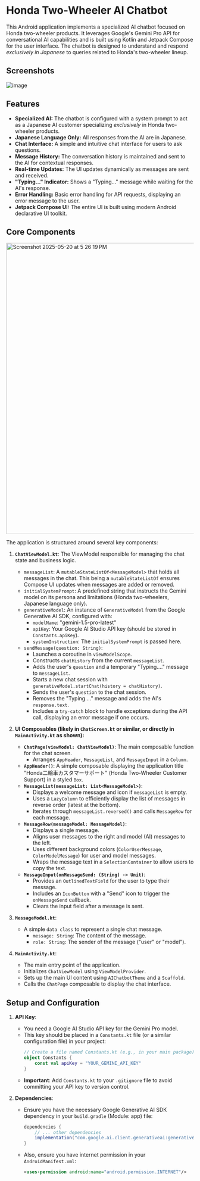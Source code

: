 # Honda Two-Wheeler AI Chatbot

This Android application implements a specialized AI chatbot focused on Honda two-wheeler products. It leverages Google's Gemini Pro API for conversational AI capabilities and is built using Kotlin and Jetpack Compose for the user interface. The chatbot is designed to understand and respond *exclusively in Japanese* to queries related to Honda's two-wheeler lineup.

## Screenshots 

![image](https://github.com/user-attachments/assets/2db9a738-3a45-4523-aa85-a7ce4612720c)

## Features

*   **Specialized AI:** The chatbot is configured with a system prompt to act as a Japanese AI customer specializing *exclusively* in Honda two-wheeler products.
*   **Japanese Language Only:** All responses from the AI are in Japanese.
*   **Chat Interface:** A simple and intuitive chat interface for users to ask questions.
*   **Message History:** The conversation history is maintained and sent to the AI for contextual responses.
*   **Real-time Updates:** The UI updates dynamically as messages are sent and received.
*   **"Typing..." Indicator:** Shows a "Typing..." message while waiting for the AI's response.
*   **Error Handling:** Basic error handling for API requests, displaying an error message to the user.
*   **Jetpack Compose UI:** The entire UI is built using modern Android declarative UI toolkit.

## Core Components

<img width="782" alt="Screenshot 2025-05-20 at 5 26 19 PM" src="https://github.com/user-attachments/assets/d30e6a39-2cdd-44ff-94af-c35b8cf3fb5e" />


The application is structured around several key components:

1.  **`ChatViewModel.kt`**: The ViewModel responsible for managing the chat state and business logic.
    *   `messageList`: A `mutableStateListOf<MessageModel>` that holds all messages in the chat. This being a `mutableStateListOf` ensures Compose UI updates when messages are added or removed.
    *   `initialSystemPrompt`: A predefined string that instructs the Gemini model on its persona and limitations (Honda two-wheelers, Japanese language only).
    *   `generativeModel`: An instance of `GenerativeModel` from the Google Generative AI SDK, configured with:
        *   `modelName`: "gemini-1.5-pro-latest"
        *   `apiKey`: Your Google AI Studio API key (should be stored in `Constants.apiKey`).
        *   `systemInstruction`: The `initialSystemPrompt` is passed here.
    *   `sendMessage(question: String)`:
        *   Launches a coroutine in `viewModelScope`.
        *   Constructs `chatHistory` from the current `messageList`.
        *   Adds the user's `question` and a temporary "Typing...." message to `messageList`.
        *   Starts a new chat session with `generativeModel.startChat(history = chatHistory)`.
        *   Sends the user's `question` to the chat session.
        *   Removes the "Typing...." message and adds the AI's `response.text`.
        *   Includes a `try-catch` block to handle exceptions during the API call, displaying an error message if one occurs.

2.  **UI Composables (likely in `ChatScreen.kt` or similar, or directly in `MainActivity.kt` as shown):**
    *   **`ChatPage(viewModel: ChatViewModel)`**: The main composable function for the chat screen.
        *   Arranges `AppHeader`, `MessageList`, and `MessageInput` in a `Column`.
    *   **`AppHeader()`**: A simple composable displaying the application title "Honda二輪車カスタマーサポート" (Honda Two-Wheeler Customer Support) in a styled `Box`.
    *   **`MessageList(messageList: List<MessageModel>)`**:
        *   Displays a welcome message and icon if `messageList` is empty.
        *   Uses a `LazyColumn` to efficiently display the list of messages in reverse order (latest at the bottom).
        *   Iterates through `messageList.reversed()` and calls `MessageRow` for each message.
    *   **`MessageRow(messageModel: MessageModel)`**:
        *   Displays a single message.
        *   Aligns user messages to the right and model (AI) messages to the left.
        *   Uses different background colors (`ColorUserMessage`, `ColorModelMessage`) for user and model messages.
        *   Wraps the message text in a `SelectionContainer` to allow users to copy the text.
    *   **`MessageInput(onMessageSend: (String) -> Unit)`**:
        *   Provides an `OutlinedTextField` for the user to type their message.
        *   Includes an `IconButton` with a "Send" icon to trigger the `onMessageSend` callback.
        *   Clears the input field after a message is sent.

3.  **`MessageModel.kt`**:
    *   A simple `data class` to represent a single chat message.
        *   `message: String`: The content of the message.
        *   `role: String`: The sender of the message ("user" or "model").

4.  **`MainActivity.kt`**:
    *   The main entry point of the application.
    *   Initializes `ChatViewModel` using `ViewModelProvider`.
    *   Sets up the main UI content using `AIChatbotTheme` and a `Scaffold`.
    *   Calls the `ChatPage` composable to display the chat interface.


## Setup and Configuration

1.  **API Key**:
    *   You need a Google AI Studio API key for the Gemini Pro model.
    *   This key should be placed in a `Constants.kt` file (or a similar configuration file) in your project:
        ```kotlin
        // Create a file named Constants.kt (e.g., in your main package)
        object Constants {
            const val apiKey = "YOUR_GEMINI_API_KEY"
        }
        ```
    *   **Important**: Add `Constants.kt` to your `.gitignore` file to avoid committing your API key to version control.

2.  **Dependencies**:
    *   Ensure you have the necessary Google Generative AI SDK dependency in your `build.gradle` (Module: app) file:
        ```gradle
        dependencies {
            // ... other dependencies
            implementation("com.google.ai.client.generativeai:generativeai:0.3.0") // Check for the latest version
        }
        ```
    *   Also, ensure you have internet permission in your `AndroidManifest.xml`:
        ```xml
        <uses-permission android:name="android.permission.INTERNET"/>
        ```
